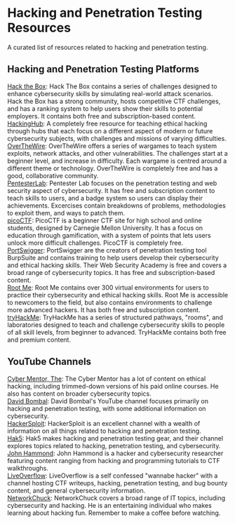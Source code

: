 # Hacking and Penetration Testing Resources  

A curated list of resources related to hacking and penetration testing.

## Hacking and Penetration Testing Platforms

[Hack the Box](https://www.hackthebox.com): Hack The Box contains a series of challenges designed to enhance cybersecurity skills by simulating real-world attack scenarios. Hack the Box has a strong community, hosts competitive CTF challenges, and has a ranking system to help users show their skills to potential employers. It contains both free and subscription-based content.  
[HackingHub](https://app.hackinghub.io): A completely free resource for teaching ethical hacking through hubs that each focus on a different aspect of modern or future cybersecurity subjects, with challenges and missions of varying difficulties.  
[OverTheWire](): OverTheWire offers a series of wargames to teach system exploits, network attacks, and other vulnerabilities. The challenges start at a beginner level, and increase in difficulty. Each wargame is centred around a different theme or technology. OverTheWire is completely free and has a good, collaborative community.  
[PentesterLab](https://pentesterlab.com): Pentester Lab focuses on the penetration testing and web security aspect of cybersecurity. It has free and subscription content to teach skills to users, and a badge system so users can display their achievements. Excercises contain breakdowns of problems, methodologies to exploit them, and ways to patch them.  
[picoCTF](https://picoctf.org): PicoCTF is a beginner CTF site for high school and online students, designed by Carnegie Mellon University. It has a focus on education through gamification, with a system of points that lets users unlock more difficult challenges. PicoCTF is completely free.  
[PortSwigger](https://portswigger.net): PortSwigger are the creators of penetration testing tool BurpSuite and contains training to help users develop their cybersecurity and ethical hacking skills. Their Web Security Academy is free and covers a broad range of cybersecurity topics. It has free and subscription-based content.  
[Root Me](https://www.root-me.org): Root Me contains over 300 virtual environments for users to practice their cybersecurity and ethical hacking skills. Root Me is accessible to newcomers to the field, but also contains environments to challenge more advanced hackers. It has both free and subscription content.  
[tryHackMe](https://tryhackme.com): TryHackMe has a series of structured pathways, "rooms", and laboratories designed to teach and challenge cybersecurity skills to people of all skill levels, from beginner to advanced. TryHackMe contains both free and premium content.  

## YouTube Channels  

[Cyber Mentor, The](https://www.youtube.com/channel/UC0ArlFuFYMpEewyRBzdLHiw): The Cyber Mentor has a lot of content on ethical hacking, including trimmed-down versions of his paid online courses. He also has content on broader cybersecurity topics.  
[David Bombal](https://www.youtube.com/channel/UCP7WmQ_U4GB3K51Od9QvM0w): David Bombal's YouTube channel focuses primarily on hacking and penetration testing, with some additional information on cybersecurity.  
[HackerSploit](https://www.youtube.com/channel/UC0ZTPkdxlAKf-V33tqXwi3Q): HackerSploit is an excellent channel with a wealth of information on all things related to hacking and penetration testing.  
[Hak5](https://www.youtube.com/channel/UC3s0BtrBJpwNDaflRSoiieQ): Hak5 makes hacking and penetration testing gear, and their channel explores topics related to hacking, penetration testing, and cybersecurity.  
[John Hammond](https://www.youtube.com/channel/UCVeW9qkBjo3zosnqUbG7CFw): John Hammond is a hacker and cybersecurity researcher featuring content ranging from hacking and programming tutorials to CTF walkthroughs.  
[LiveOverflow](https://www.youtube.com/channel/UClcE-kVhqyiHCcjYwcpfj9w): LiveOverflow is a self confessed "wannabe hacker" with a channel hosting CTF writeups, hacking, penetration testing, and bug bounty content, and general cybersecurity information.  
[NetworkChuck](https://www.youtube.com/channel/UC9x0AN7BWHpCDHSm9NiJFJQ): NetworkChuck covers a broad range of IT topics, including cybersecurity and hacking. He is an entertaining individual who makes learning about hacking fun. Remember to make a coffee before watching.  